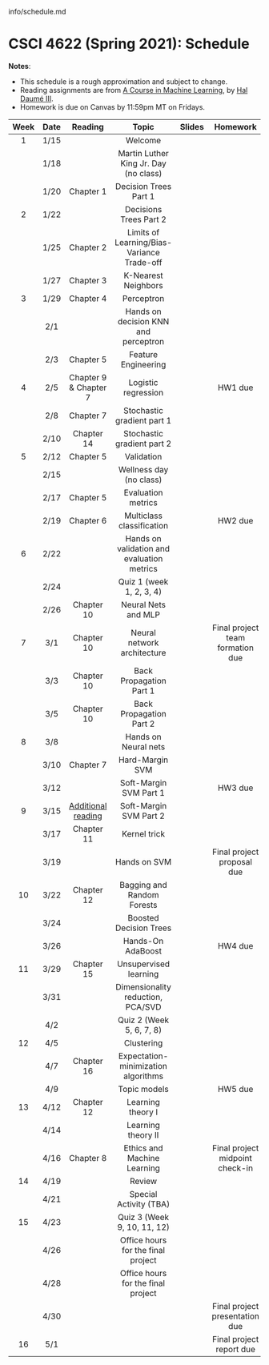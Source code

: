 info/schedule.md
# CSCI 4622 (Spring 2021): Schedule

**Notes**:

- This schedule is a rough approximation and subject to change.
- Reading assignments are from [A Course in Machine Learning](http://ciml.info/), by [Hal Daumé III](http://hal3.name/).
- Homework is due on Canvas by 11:59pm MT on Fridays.


| Week   | Date         | Reading      |                   Topic               	   | Slides      | Homework   | 
|:------:|:------------:| :-----------:| :----------------------------------------:|:-----------:|:----------:|
| 1 | 1/15 |  | Welcome  |  | |
| | 1/18 | | Martin Luther King Jr. Day (no class) || |
| | 1/20 | Chapter 1 | Decision Trees Part 1 || |
| 2| 1/22 | | Decisions Trees Part 2 |  | |
|  | 1/25 | Chapter 2  | Limits of Learning/Bias-Variance Trade-off  | | |
| | 1/27 | Chapter 3 | K-Nearest Neighbors  |  | |
| 3 | 1/29 | Chapter 4 | Perceptron |  | |
| | 2/1 |  | Hands on decision KNN and perceptron |  |  |
| | 2/3 | Chapter 5 | Feature Engineering |   | |
| 4 | 2/5 | Chapter 9 & Chapter 7 | Logistic regression|  | HW1 due |
| | 2/8 | Chapter 7 | Stochastic gradient part 1 |  |
| | 2/10 | Chapter 14  | Stochastic gradient part 2  |  | |
| 5 | 2/12 | Chapter 5 | Validation  | | |
| | 2/15 | | Wellness day (no class) |  | |
| | 2/17 |Chapter 5 | Evaluation metrics  |  ||
| | 2/19 |Chapter 6 |Multiclass classification|  | HW2 due   |
| 6 | 2/22 | |   Hands on validation and evaluation metrics |  | |
| | 2/24 |  | Quiz 1 (week 1, 2, 3, 4) |  | |
| | 2/26 | Chapter 10 | Neural Nets and MLP 	 |  |  |
| 7 | 3/1 |  Chapter 10 | Neural network architecture | | Final project team formation due|
| | 3/3 | Chapter 10 | Back Propagation Part 1 |  | |
| | 3/5 | Chapter 10 | Back Propagation Part 2 |   | |
| 8 | 3/8 | | Hands on Neural nets	 |  | |
| | 3/10 | Chapter 7  | Hard-Margin SVM | | |
| | 3/12 | | Soft-Margin SVM Part 1 |  |  HW3  due |
| 9 | 3/15 | [Additional reading](https://cs.stanford.edu/people/davidknowles/lagrangian_duality.pdf) | Soft-Margin SVM Part 2 |  | |
| | 3/17 | Chapter 11 | Kernel trick | | |
| | 3/19 |  | Hands on SVM | |  Final project proposal due |
| 10 | 3/22 | Chapter 12 | Bagging and Random Forests   |   | |
| | 3/24 | | Boosted Decision Trees	| | |
| | 3/26 | | Hands-On AdaBoost | | HW4 due |
| 11 | 3/29 | Chapter 15| Unsupervised learning | | |
| | 3/31 |  |  Dimensionality reduction, PCA/SVD  |    | |
| | 4/2 | | Quiz 2 (Week 5, 6, 7, 8)  | |  |
| 12 | 4/5 | |  Clustering | | |
| | 4/7 | Chapter 16 | Expectation-minimization algorithms |   | |
| | 4/9 | | Topic models |  | HW5 due|
| 13 | 4/12 | Chapter 12 | Learning theory I | | |
| | 4/14 | | Learning theory II | | |
| | 4/16 | Chapter 8 | Ethics and Machine Learning  |    | Final project midpoint check-in |
| 14 | 4/19 |  |  Review | | |
| | 4/21 | | Special Activity (TBA) | | |
| 15 | 4/23 |  |  Quiz 3 (Week 9, 10, 11, 12) | |
| | 4/26 | | Office hours for the final project |  | |
| | 4/28 | | Office hours for the final project | | |
| | 4/30 |  | | |  Final project presentation due|
| 16 | 5/1 |  | | |  Final project report due|

